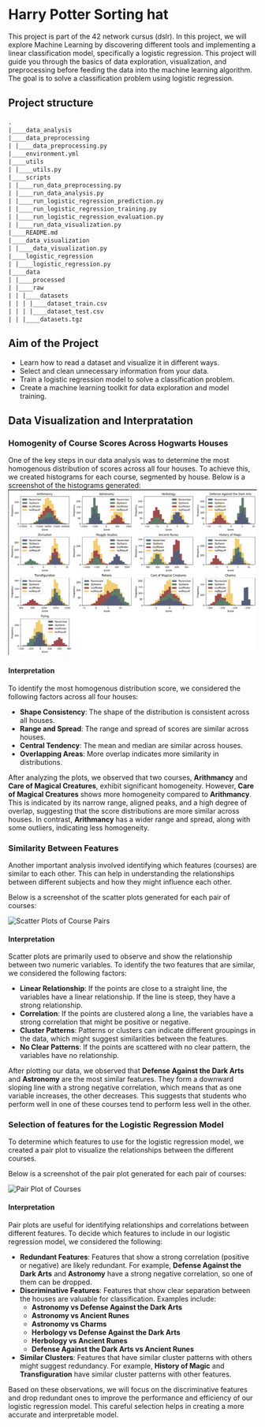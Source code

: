 # Harry Potter Sorting hat

This project is part of the 42 network cursus (dslr). In this project, we will explore Machine Learning by discovering different tools and implementing a linear classification model, specifically a logistic regression. This project will guide you through the basics of data exploration, visualization, and preprocessing before feeding the data into the machine learning algorithm. The goal is to solve a classification problem using logistic regression.

## Project structure

```
.
|____data_analysis
|____data_preprocessing
| |____data_preprocessing.py
|____environment.yml
|____utils
| |____utils.py
|____scripts
| |____run_data_preprocessing.py
| |____run_data_analysis.py
| |____run_logistic_regression_prediction.py
| |____run_logistic_regression_training.py
| |____run_logistic_regression_evaluation.py
| |____run_data_visualization.py
|____README.md
|____data_visualization
| |____data_visualization.py
|____logistic_regression
| |____logistic_regression.py
|____data
| |____processed
| |____raw
| | |____datasets
| | | |____dataset_train.csv
| | | |____dataset_test.csv
| | |____datasets.tgz

```



## Aim of the Project

- Learn how to read a dataset and visualize it in different ways.
- Select and clean unnecessary information from your data.
- Train a logistic regression model to solve a classification problem.
- Create a machine learning toolkit for data exploration and model training.

## Data Visualization and Interpratation

### Homogenity of Course Scores Across Hogwarts Houses
One of the key steps in our data analysis was to determine the most homogenous distribution of scores across all four houses. To achieve this, we created histograms for each course, segmented by house. Below is a screenshot of the histograms generated:
![Course Scores by Hogwarts House](assets/courses_Scores_by_hogwarts_house.png)

#### Interpretation 

To identify the most homogenous distribution score, we considered the following factors across all four houses:
- **Shape Consistency**: The shape of the distribution is consistent across all houses.
- **Range and Spread**: The range and spread of scores are similar across houses.
- **Central Tendency**: The mean and median are similar across houses.
- **Overlapping Areas**: More overlap indicates more similarity in distributions.

After analyzing the plots, we observed that two courses, **Arithmancy** and **Care of Magical Creatures**, exhibit significant homogeneity. However, **Care of Magical Creatures** shows more homogeneity compared to **Arithmancy**. This is indicated by its narrow range, aligned peaks, and a high degree of overlap, suggesting that the score distributions are more similar across houses. In contrast, **Arithmancy** has a wider range and spread, along with some outliers, indicating less homogeneity.

### Similarity Between Features

Another important analysis involved identifying which features (courses) are similar to each other. This can help in understanding the relationships between different subjects and how they might influence each other.

Below is a screenshot of the scatter plots generated for each pair of courses:

![Scatter Plots of Course Pairs](assets/scatter_plot_of_course_pairs_grouped_by_hogwarts_house.png)

#### Interpretation

Scatter plots are primarily used to observe and show the relationship between two numeric variables. To identify the two features that are similar, we considered the following factors:
- **Linear Relationship**: If the points are close to a straight line, the variables have a linear relationship. If the line is steep, they have a strong relationship.
- **Correlation**: If the points are clustered along a line, the variables have a strong correlation that might be positive or negative.
- **Cluster Patterns**: Patterns or clusters can indicate different groupings in the data, which might suggest similarities between the features.
- **No Clear Patterns**: If the points are scattered with no clear pattern, the variables have no relationship.

After plotting our data, we observed that **Defense Against the Dark Arts** and **Astronomy** are the most similar features. They form a downward sloping line with a strong negative correlation, which means that as one variable increases, the other decreases. This suggests that students who perform well in one of these courses tend to perform less well in the other.


### Selection of features for the Logistic Regression Model


To determine which features to use for the logistic regression model, we created a pair plot to visualize the relationships between the different courses.

Below is a screenshot of the pair plot generated for each pair of courses:

![Pair Plot of Courses](assets/course_pair_plot.png)

#### Interpretation

Pair plots are useful for identifying relationships and correlations between different features. To decide which features to include in our logistic regression model, we considered the following:

- **Redundant Features**: Features that show a strong correlation (positive or negative) are likely redundant. For example, **Defense Against the Dark Arts** and **Astronomy** have a strong negative correlation, so one of them can be dropped.
- **Discriminative Features**: Features that show clear separation between the houses are valuable for classification. Examples include:
  - **Astronomy vs Defense Against the Dark Arts**
  - **Astronomy vs Ancient Runes**
  - **Astronomy vs Charms**
  - **Herbology vs Defense Against the Dark Arts**
  - **Herbology vs Ancient Runes**
  - **Defense Against the Dark Arts vs Ancient Runes**
- **Similar Clusters**: Features that have similar cluster patterns with others might suggest redundancy. For example, **History of Magic** and **Transfiguration** have similar cluster patterns with other features.

Based on these observations, we will focus on the discriminative features and drop redundant ones to improve the performance and efficiency of our logistic regression model. This careful selection helps in creating a more accurate and interpretable model.


